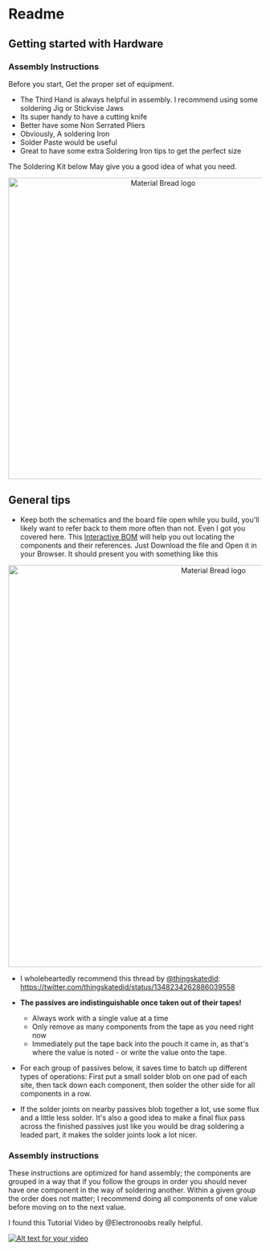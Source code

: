# Readme
## Getting started with Hardware
### Assembly Instructions
Before you start, Get the proper set of equipment.

* The Third Hand is always helpful in assembly. I recommend using some soldering Jig or Stickvise Jaws 
* Its super handy to have a cutting knife
* Better have some Non Serrated Pliers
* Obviously, A soldering Iron
* Solder Paste would be useful
* Great to have some extra Soldering Iron tips to get the perfect size

The Soldering Kit below May give you a good idea of what you need.
<p align="center">
  <img width="600" src="https://images-na.ssl-images-amazon.com/images/I/8120L6o1LQL.jpg" alt="Material Bread logo">
</p>

## General tips

 * Keep both the schematics and the board file open while you build, you'll likely want to refer back to them more often than not.
 Even I got you covered here. This [Interactive BOM](https://github.com/maitesam/OpenADSP/blob/main/Documents/ibom.html) will help you out locating the components and their references.
 Just Download the file and Open it in your Browser.
 It should present you with something like this
 
 <p align="center">
  <img width="800" src="https://github.com/maitesam/OpenADSP/blob/main/Readme%20Docs/ezgif.com-gif-maker.gif" alt="Material Bread logo">
</p>

 * I wholeheartedly recommend this thread by [@thingskatedid](https://twitter.com/thingskatedid): https://twitter.com/thingskatedid/status/1348234262886039558

 * **The passives are indistinguishable once taken out of their tapes!**
   * Always work with a single value at a time
   * Only remove as many components from the tape as you need right now
   * Immediately put the tape back into the pouch it came in, as that's where the value is noted - or write the value onto the tape.

 * For each group of passives below, it saves time to batch up different types of operations: First put a small solder blob on one pad of each site, then tack down each component, then solder the other side for all components in a row.

 * If the solder joints on nearby passives blob together a lot, use some flux and a little less solder. It's also a good idea to make a final flux pass across the finished passives just like you would be drag soldering a leaded part, it makes the solder joints look a lot nicer.

### Assembly instructions

These instructions are optimized for hand assembly; the components are grouped in a way that if you follow the groups in order you should never have one component in the way of soldering another. Within a given group the order does not matter; I recommend doing all components of one value before moving on to the next value.


I found this Tutorial Video by @Electronoobs really helpful.

[![Alt text for your video](https://img.youtube.com/vi/fYInlAmPnGo/maxresdefault.jpg)](https://www.youtube.com/watch?v=fYInlAmPnGo)
